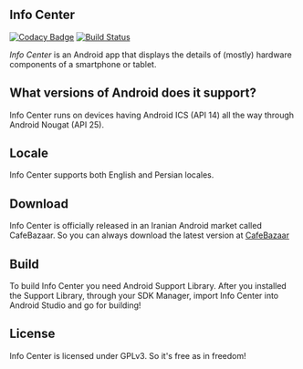## Info Center

[![Codacy Badge](https://api.codacy.com/project/badge/Grade/59b83a8b9a4640e8a035fa10d91d8fde)](https://www.codacy.com/app/MasoodFallahpoor/InfoCenter?utm_source=github.com&utm_medium=referral&utm_content=MasoodFallahpoor/InfoCenter&utm_campaign=badger) [![Build Status](https://travis-ci.org/MasoodFallahpoor/InfoCenter.svg?branch=master)](https://travis-ci.org/MasoodFallahpoor/InfoCenter)

*Info Center* is an Android app that displays the details of (mostly) hardware components of a smartphone or tablet.

## What versions of Android does it support?
Info Center runs on devices having Android ICS (API 14) all the way through Android Nougat (API 25).

## Locale
Info Center supports both English and Persian locales.

## Download
Info Center is officially released in an Iranian Android market called CafeBazaar. So you can always download the latest
version at [CafeBazaar](http://cafebazaar.ir/app/com.fallahpoor.infocenter)

## Build
To build Info Center you need Android Support Library. After you installed the Support Library, through your SDK Manager,
import Info Center into Android Studio and go for building!

## License
Info Center is licensed under GPLv3. So it's free as in freedom!